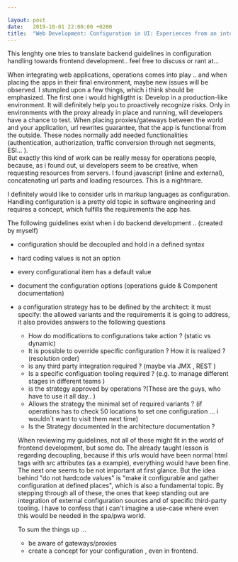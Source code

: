 ```yaml
---

layout: post
date:   2019-10-01 22:00:00 +0200
title:  "Web Development: Configuration in UI: Experiences from an integration perspective"
---
```

This lenghty one tries to translate backend guidelines in configuration handling towards frontend development.. feel free to discuss or rant at...

When integrating web applications, operations comes into play .. and when placing the apps in their final environment, maybe new issues will be observed. 
I stumpled upon a few things, which i think should be emphasized. The first one i would highligtht is: Develop in a production-like environment.
It will definitely help you to proactively recognize risks. Only in environments with the proxy already in place and running, will developers have a chance to test. 
When placing proxies/gateways between the world and your application, url rewrites guarantee, that the app is functional from the outside. These nodes normally add needed functionalities (authentication, authorization, traffic conversion through net segments, ESI... ).  
But exactly this kind of work can be really messy for operations people, because, as i found out, ui developers seem to be creative, when requesting resources from servers. I found javascript (inline and external), concatenating url parts and loading resources. This is a nightmare.

 I definitely would like to consider urls in markup languages as configuration. Handling configuration is a pretty old topic in software engineering and requires a concept, which fulfills the requirements the app has. 

The following guidelines exist when i do backend development .. (created by myself)
* configuration should be decoupled and hold in a defined syntax 
* hard coding values is not an option
* every configurational item has a default value
* document the configuration options (operations guide & Component documentation)
* a configuration strategy has to be defined by the architect: it must specify: the allowed variants and the requirements it is going to address, it also provides answers to the following questions
  - How do modifications to configurations take action ? (static vs dynamic)
  - It is possible to override specific configuration ? How it is realized  ? (resolution order) 
  - is any third party integration required ? (maybe via JMX , REST ) 
  - Is a specific configuation tooling required ? (e.g. to manage different stages in different teams )
  - is the strategy approved by operations ?(These are the guys, who have to use it all day.. )
  - Allows the strategy the minimal set of required variants ?  (if operations has to check 50 locations to set one configuration ... i wouldn´t want to visit them next time)
  - Is the Strategy documented in the architecture documentation ? 

  When reviewing my guidelines, not all of these might fit in the world of frontend development, but some do. The already taught lesson is regarding decoupling, because if this urls would have been normal html tags with src attributes (as a example), everything would have been fine. The next one seems to be not important at first glance. But the idea behind "do not hardcode values" is "make it configurable and gather configuration at defined places", which is also a fundamental topic. By stepping through all of these, the ones that keep standing out are integration of external configuration sources and of specific third-party tooling. I have to confess that i can't imagine a use-case where even this would be needed in the spa/pwa world.

  To sum the things up ...
  * be aware of gateways/proxies
  * create a concept for your configuration , even in frontend. 

  



